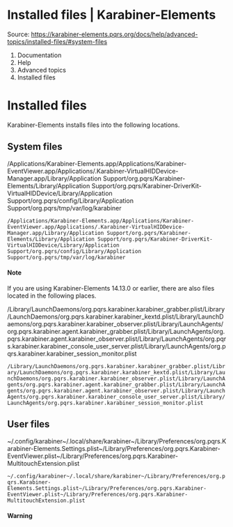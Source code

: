 # Installed files | Karabiner-Elements

Source: https://karabiner-elements.pqrs.org/docs/help/advanced-topics/installed-files/#system-files

1. Documentation
1. Help
1. Advanced topics
1. Installed files

# Installed files

Karabiner-Elements installs files into the following locations.

## System files

/Applications/Karabiner-Elements.app/Applications/Karabiner-EventViewer.app/Applications/.Karabiner-VirtualHIDDevice-Manager.app/Library/Application Support/org.pqrs/Karabiner-Elements/Library/Application Support/org.pqrs/Karabiner-DriverKit-VirtualHIDDevice/Library/Application Support/org.pqrs/config/Library/Application Support/org.pqrs/tmp/var/log/karabiner

`/Applications/Karabiner-Elements.app/Applications/Karabiner-EventViewer.app/Applications/.Karabiner-VirtualHIDDevice-Manager.app/Library/Application Support/org.pqrs/Karabiner-Elements/Library/Application Support/org.pqrs/Karabiner-DriverKit-VirtualHIDDevice/Library/Application Support/org.pqrs/config/Library/Application Support/org.pqrs/tmp/var/log/karabiner `
#### Note

If you are using Karabiner-Elements 14.13.0 or earlier, there are also files located in the following places.

/Library/LaunchDaemons/org.pqrs.karabiner.karabiner_grabber.plist/Library/LaunchDaemons/org.pqrs.karabiner.karabiner_kextd.plist/Library/LaunchDaemons/org.pqrs.karabiner.karabiner_observer.plist/Library/LaunchAgents/org.pqrs.karabiner.agent.karabiner_grabber.plist/Library/LaunchAgents/org.pqrs.karabiner.agent.karabiner_observer.plist/Library/LaunchAgents/org.pqrs.karabiner.karabiner_console_user_server.plist/Library/LaunchAgents/org.pqrs.karabiner.karabiner_session_monitor.plist

`/Library/LaunchDaemons/org.pqrs.karabiner.karabiner_grabber.plist/Library/LaunchDaemons/org.pqrs.karabiner.karabiner_kextd.plist/Library/LaunchDaemons/org.pqrs.karabiner.karabiner_observer.plist/Library/LaunchAgents/org.pqrs.karabiner.agent.karabiner_grabber.plist/Library/LaunchAgents/org.pqrs.karabiner.agent.karabiner_observer.plist/Library/LaunchAgents/org.pqrs.karabiner.karabiner_console_user_server.plist/Library/LaunchAgents/org.pqrs.karabiner.karabiner_session_monitor.plist `
## User files

~/.config/karabiner~/.local/share/karabiner~/Library/Preferences/org.pqrs.Karabiner-Elements.Settings.plist~/Library/Preferences/org.pqrs.Karabiner-EventViewer.plist~/Library/Preferences/org.pqrs.Karabiner-MultitouchExtension.plist

`~/.config/karabiner~/.local/share/karabiner~/Library/Preferences/org.pqrs.Karabiner-Elements.Settings.plist~/Library/Preferences/org.pqrs.Karabiner-EventViewer.plist~/Library/Preferences/org.pqrs.Karabiner-MultitouchExtension.plist `
#### Warning

